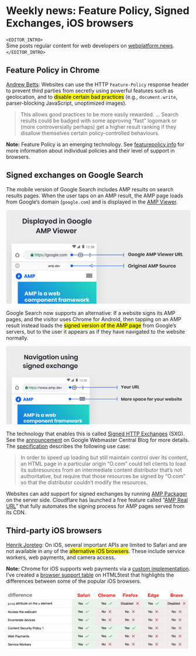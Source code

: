 # Weekly news: Feature Policy, Signed Exchanges, iOS browsers

`<EDITOR_INTRO>`  
Šime posts regular content for web developers on [webplatform.news](https://webplatform.news).  
`</EDITOR_INTRO>`

## Feature Policy in Chrome

[Andrew Betts](https://www.fastly.com/blog/feature-policy-webs-missing-guardrails): Websites can use the HTTP `Feature-Policy` response header to prevent third parties from secretly using powerful features such as geolocation, and to <mark>disable certain bad practices</mark> (e.g., `document.write`, parser-blocking JavaScript, unoptimized images).

> This allows good practices to be more easily rewarded. … Search results could be badged with some approving “fast” logomark or (more controversially perhaps) get a higher result ranking if they disallow themselves certain policy-controlled behaviours.

**Note:** Feature Policy is an emerging technology. See [featurepolicy.info](https://featurepolicy.info/) for more information about individual policies and their level of support in browsers.

## Signed exchanges on Google Search

The mobile version of Google Search includes AMP results on search results pages. When the user taps on an AMP result, the AMP page loads from Google’s domain (`google.com`) and is displayed in the [AMP Viewer](https://developers.google.com/search/docs/guides/about-amp).

![](/media/amp-viewer.png)

Google Search now supports an alternative: If a website signs its AMP pages, and the visitor uses Chrome for Android, then tapping on an AMP result instead loads the <mark>signed version of the AMP page</mark> from Google’s servers, but to the user it appears as if they have navigated to the website normally.

![](/media/signed-exchange.png)

The technology that enables this is called [Signed HTTP Exchanges](https://developers.google.com/web/updates/2018/11/signed-exchanges) (SXG). See the [announcement](https://webmasters.googleblog.com/2019/04/instant-loading-amp-pages-from-your-own.html) on Google Webmaster Central Blog for more details. The [specification](https://tools.ietf.org/html/draft-yasskin-http-origin-signed-responses-05) describes the following use case:

> In order to speed up loading but still maintain control over its content, an HTML page in a particular origin “O.com” could tell clients to load its subresources from an intermediate content distributor that’s not authoritative, but require that those resources be signed by “O.com” so that the distributor couldn’t modify the resources.

Websites can add support for signed exchanges by running [AMP Packager](https://amp.dev/documentation/guides-and-tutorials/optimize-and-measure/signed-exchange) on the server side. Cloudflare has launched a free feature called “[AMP Real URL](https://blog.cloudflare.com/announcing-amp-real-url/)” that fully automates the signing process for AMP pages served from its CDN.

## Third-party iOS browsers

[Henrik Joreteg](https://mobile.twitter.com/HenrikJoreteg/status/1111853724081610753): On iOS, several important APIs are limited to Safari and are not available in any of the <mark>alternative iOS browsers</mark>. These include service workers, web payments, and camera access.

**Note:** Chrome for iOS supports web payments via a [custom implementation](https://nielsleenheer.com/articles/2017/about-chrome-ios-and-payment-request/). I’ve created a [browser support table](https://html5test.com/compare/browser/ac70c543eaf34147/47955043eaf4e9aa/13c1af43eafb15e8/c509b443eaff324e/6d0d3d43eb01ac6b.html) on HTML5test that highlights the differences between some of the popular iOS browsers.

![](/media/ios-browser-support-table.png)
